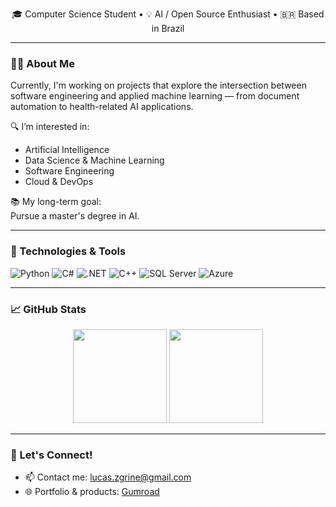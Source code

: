 <!--
**LucasZeD/LucasZeD** is a ✨ _special_ ✨ repository because its `README.md` (this file) appears on your GitHub profile.

Here are some ideas to get you started:

- 🔭 I’m currently working on ...
- 🌱 I’m currently learning ...
- 👯 I’m looking to collaborate on ...
- 🤔 I’m looking for help with ...
- 💬 Ask me about ...
- 📫 How to reach me: ...
- 😄 Pronouns: ...
- ⚡ Fun fact: ...
<h1 align="center">Hi, I'm Lucas Zegrine Duarte 👋</h1>
-->


<p align="center">
  🎓 Computer Science Student • 💡 AI / Open Source Enthusiast • 🇧🇷 Based in Brazil
</p>

---

### 👨‍💻 About Me
 
Currently, I'm working on projects that explore the intersection between software engineering and applied machine learning — from document automation to health-related AI applications.

🔍 I’m interested in:
- Artificial Intelligence
- Data Science & Machine Learning
- Software Engineering
- Cloud & DevOps

📚 My long-term goal:  
Pursue a master's degree in AI.

---

### 🔧 Technologies & Tools

![Python](https://img.shields.io/badge/Python-3776AB?style=flat&logo=python&logoColor=white)
![C#](https://img.shields.io/badge/C%23-239120?style=flat&logo=c-sharp&logoColor=white)
![.NET](https://img.shields.io/badge/.NET-512BD4?style=flat&logo=dotnet&logoColor=white)
![C++](https://img.shields.io/badge/C++-00599C?style=flat&logo=cplusplus&logoColor=white)
![SQL Server](https://img.shields.io/badge/SQL%20Server-CC2927?style=flat&logo=microsoft-sql-server&logoColor=white)
![Azure](https://img.shields.io/badge/Azure-0078D4?style=flat&logo=azure-devops&logoColor=white)

---

### 📈 GitHub Stats

<p align="center">
  <img src="https://github-readme-stats.vercel.app/api?username=LucasZeD&show_icons=true&theme=radical" height="150"/>
  <img src="https://github-readme-stats.vercel.app/api/top-langs/?username=LucasZeD&layout=compact&theme=radical" height="150"/>
</p>

---

### 🚀 Let's Connect!

- 📫 Contact me: lucas.zgrine@gmail.com  
- 🌐 Portfolio & products: [Gumroad](https://zegrine.gumroad.com)  
